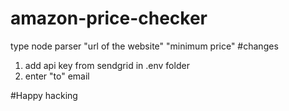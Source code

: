 # amazon-price-checker
 type node parser "url of the website" "minimum price"
 #changes
 1. add api key from sendgrid in .env folder
 2. enter "to" email
 
 
 #Happy hacking
